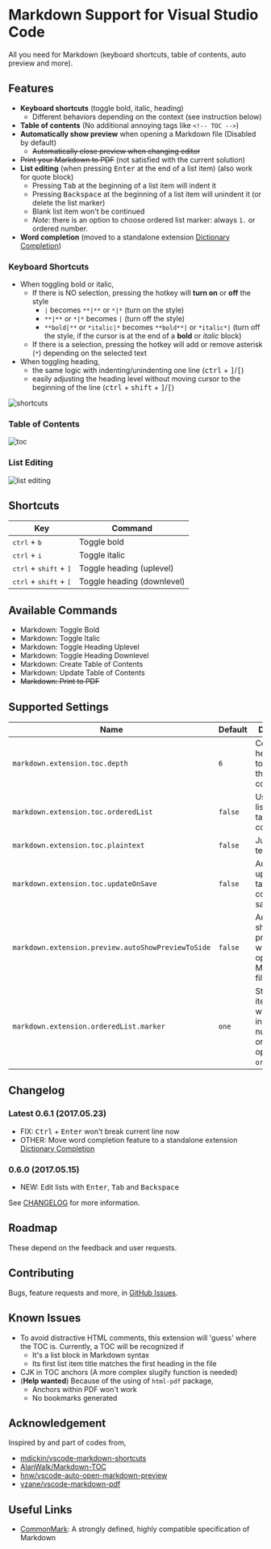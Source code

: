 # Markdown Support for Visual Studio Code

All you need for Markdown (keyboard shortcuts, table of contents, auto preview and more).

## Features

- **Keyboard shortcuts** (toggle bold, italic, heading)
  - Different behaviors depending on the context (see instruction below)
- **Table of contents** (No additional annoying tags like `<!-- TOC -->`)
- **Automatically show preview** when opening a Markdown file (Disabled by default)
  - ~~Automatically close preview when changing editor~~
- ~~Print your Markdown to PDF~~ (not satisfied with the current solution)
- **List editing** (when pressing <kbd>Enter</kbd> at the end of a list item) (also work for quote block)
  - Pressing <kbd>Tab</kbd> at the beginning of a list item will indent it
  - Pressing <kbd>Backspace</kbd> at the beginning of a list item will unindent it (or delete the list marker)
  - Blank list item won't be continued
  - *Note*: there is an option to choose ordered list marker: always `1.` or ordered number.
- **Word completion** (moved to a standalone extension [Dictionary Completion](https://marketplace.visualstudio.com/items?itemName=yzhang.dictionary-completion))

### Keyboard Shortcuts

- When toggling bold or italic,
  - If there is NO selection, pressing the hotkey will **turn on** or **off** the style
    - `|` becomes `**|**` or `*|*` (turn on the style)
    - `**|**` or `*|*` becomes `|` (turn off the style)
    - `**bold|**` or `*italic|*` becomes `**bold**|` or `*italic*|` (turn off the style, if the cursor is at the end of a **bold** or *italic* block)
  - If there is a selection, pressing the hotkey will add or remove asterisk (`*`) depending on the selected text
- When toggling heading,
  - the same logic with indenting/unindenting one line (<kbd>ctrl</kbd> + <kbd>]</kbd>/<kbd>[</kbd>)
  - easily adjusting the heading level without moving cursor to the beginning of the line (<kbd>ctrl</kbd> + <kbd>shift</kbd> + <kbd>]</kbd>/<kbd>[</kbd>)

![shortcuts](images/gifs/shortcuts.gif)

### Table of Contents

![toc](images/gifs/toc.gif)

### List Editing

![list editing](images/gifs/list-editing.gif)

<!-- ### Print to PDF

![print to pdf](images/gifs/pdf.gif) -->

## Shortcuts

| Key | Command |
| --- | --- |
| <kbd>ctrl</kbd> + <kbd>b</kbd> | Toggle bold |
| <kbd>ctrl</kbd> + <kbd>i</kbd> | Toggle italic |
| <kbd>ctrl</kbd> + <kbd>shift</kbd> + <kbd>]</kbd> | Toggle heading (uplevel) |
| <kbd>ctrl</kbd> + <kbd>shift</kbd> + <kbd>[</kbd> | Toggle heading (downlevel) |

## Available Commands

- Markdown: Toggle Bold
- Markdown: Toggle Italic
- Markdown: Toggle Heading Uplevel
- Markdown: Toggle Heading Downlevel
- Markdown: Create Table of Contents
- Markdown: Update Table of Contents
- ~~Markdown: Print to PDF~~

## Supported Settings

| Name | Default | Description |
| --- | --- | --- |
| `markdown.extension.toc.depth` | `6` | Control the heading level to show in the table of contents. |
| `markdown.extension.toc.orderedList` | `false` | Use ordered list in the table of contents. |
| `markdown.extension.toc.plaintext` | `false` | Just plain text. |
| `markdown.extension.toc.updateOnSave` | `false` | Automatically update the table of contents on save. |
| `markdown.extension.preview.autoShowPreviewToSide` | `false` | Automatically show preview when opening a Markdown file. |
| `markdown.extension.orderedList.marker` | `one` | Start a list item always with '1.' or in increasing numerical order (using option `ordered`) |

## Changelog

### Latest 0.6.1 (2017.05.23)

- FIX: <kbd>Ctrl</kbd> + <kbd>Enter</kbd> won't break current line now
- OTHER: Move word completion feature to a standalone extension [Dictionary Completion](https://marketplace.visualstudio.com/items?itemName=yzhang.dictionary-completion)

### 0.6.0 (2017.05.15)

- NEW: Edit lists with <kbd>Enter</kbd>, <kbd>Tab</kbd> and <kbd>Backspace</kbd>

See [CHANGELOG](CHANGELOG.md) for more information.

## Roadmap

These depend on the feedback and user requests.

## Contributing

Bugs, feature requests and more, in [GitHub Issues](https://github.com/neilsustc/vscode-markdown/issues).

## Known Issues

- To avoid distractive HTML comments, this extension will 'guess' where the TOC is. Currently, a TOC will be recognized if
  - It's a list block in Markdown syntax
  - Its first list item title matches the first heading in the file
- CJK in TOC anchors (A more complex slugify function is needed)
- (**Help wanted**) Because of the using of `html-pdf` package,
  - Anchors within PDF won't work
  - No bookmarks generated

## Acknowledgement

Inspired by and part of codes from,

- [mdickin/vscode-markdown-shortcuts](https://github.com/mdickin/vscode-markdown-shortcuts)
- [AlanWalk/Markdown-TOC](https://github.com/AlanWalk/Markdown-TOC)
- [hnw/vscode-auto-open-markdown-preview](https://github.com/hnw/vscode-auto-open-markdown-preview)
- [yzane/vscode-markdown-pdf](https://github.com/yzane/vscode-markdown-pdf)

## Useful Links

- [CommonMark](http://commonmark.org/): A strongly defined, highly compatible specification of Markdown
